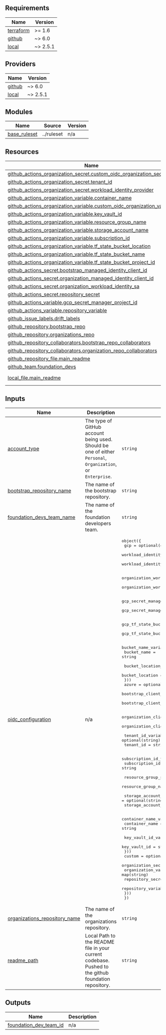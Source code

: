 ## Requirements

| Name | Version |
|------|---------|
| <a name="requirement_terraform"></a> [terraform](#requirement\_terraform) | >= 1.6 |
| <a name="requirement_github"></a> [github](#requirement\_github) | ~> 6.0 |
| <a name="requirement_local"></a> [local](#requirement\_local) | ~> 2.5.1 |

## Providers

| Name | Version |
|------|---------|
| <a name="provider_github"></a> [github](#provider\_github) | ~> 6.0 |
| <a name="provider_local"></a> [local](#provider\_local) | ~> 2.5.1 |

## Modules

| Name | Source | Version |
|------|--------|---------|
| <a name="module_base_ruleset"></a> [base\_ruleset](#module\_base\_ruleset) | ../ruleset | n/a |

## Resources

| Name | Type |
|------|------|
| [github_actions_organization_secret.custom_oidc_organization_secret](https://registry.terraform.io/providers/integrations/github/latest/docs/resources/actions_organization_secret) | resource |
| [github_actions_organization_secret.tenant_id](https://registry.terraform.io/providers/integrations/github/latest/docs/resources/actions_organization_secret) | resource |
| [github_actions_organization_secret.workload_identity_provider](https://registry.terraform.io/providers/integrations/github/latest/docs/resources/actions_organization_secret) | resource |
| [github_actions_organization_variable.container_name](https://registry.terraform.io/providers/integrations/github/latest/docs/resources/actions_organization_variable) | resource |
| [github_actions_organization_variable.custom_oidc_organization_variable](https://registry.terraform.io/providers/integrations/github/latest/docs/resources/actions_organization_variable) | resource |
| [github_actions_organization_variable.key_vault_id](https://registry.terraform.io/providers/integrations/github/latest/docs/resources/actions_organization_variable) | resource |
| [github_actions_organization_variable.resource_group_name](https://registry.terraform.io/providers/integrations/github/latest/docs/resources/actions_organization_variable) | resource |
| [github_actions_organization_variable.storage_account_name](https://registry.terraform.io/providers/integrations/github/latest/docs/resources/actions_organization_variable) | resource |
| [github_actions_organization_variable.subscription_id](https://registry.terraform.io/providers/integrations/github/latest/docs/resources/actions_organization_variable) | resource |
| [github_actions_organization_variable.tf_state_bucket_location](https://registry.terraform.io/providers/integrations/github/latest/docs/resources/actions_organization_variable) | resource |
| [github_actions_organization_variable.tf_state_bucket_name](https://registry.terraform.io/providers/integrations/github/latest/docs/resources/actions_organization_variable) | resource |
| [github_actions_organization_variable.tf_state_bucket_project_id](https://registry.terraform.io/providers/integrations/github/latest/docs/resources/actions_organization_variable) | resource |
| [github_actions_secret.bootstrap_managed_identity_client_id](https://registry.terraform.io/providers/integrations/github/latest/docs/resources/actions_secret) | resource |
| [github_actions_secret.organization_managed_identity_client_id](https://registry.terraform.io/providers/integrations/github/latest/docs/resources/actions_secret) | resource |
| [github_actions_secret.organization_workload_identity_sa](https://registry.terraform.io/providers/integrations/github/latest/docs/resources/actions_secret) | resource |
| [github_actions_secret.repository_secret](https://registry.terraform.io/providers/integrations/github/latest/docs/resources/actions_secret) | resource |
| [github_actions_variable.gcp_secret_manager_project_id](https://registry.terraform.io/providers/integrations/github/latest/docs/resources/actions_variable) | resource |
| [github_actions_variable.repository_variable](https://registry.terraform.io/providers/integrations/github/latest/docs/resources/actions_variable) | resource |
| [github_issue_labels.drift_labels](https://registry.terraform.io/providers/integrations/github/latest/docs/resources/issue_labels) | resource |
| [github_repository.bootstrap_repo](https://registry.terraform.io/providers/integrations/github/latest/docs/resources/repository) | resource |
| [github_repository.organizations_repo](https://registry.terraform.io/providers/integrations/github/latest/docs/resources/repository) | resource |
| [github_repository_collaborators.bootstrap_repo_collaborators](https://registry.terraform.io/providers/integrations/github/latest/docs/resources/repository_collaborators) | resource |
| [github_repository_collaborators.organization_repo_collaborators](https://registry.terraform.io/providers/integrations/github/latest/docs/resources/repository_collaborators) | resource |
| [github_repository_file.main_readme](https://registry.terraform.io/providers/integrations/github/latest/docs/resources/repository_file) | resource |
| [github_team.foundation_devs](https://registry.terraform.io/providers/integrations/github/latest/docs/resources/team) | resource |
| [local_file.main_readme](https://registry.terraform.io/providers/hashicorp/local/latest/docs/data-sources/file) | data source |

## Inputs

| Name | Description | Type | Default | Required |
|------|-------------|------|---------|:--------:|
| <a name="input_account_type"></a> [account\_type](#input\_account\_type) | The type of GitHub account being used. Should be one of either `Personal`, `Organization`, or `Enterprise`. | `string` | n/a | yes |
| <a name="input_bootstrap_repository_name"></a> [bootstrap\_repository\_name](#input\_bootstrap\_repository\_name) | The name of the bootstrap repository. | `string` | `"bootstrap"` | no |
| <a name="input_foundation_devs_team_name"></a> [foundation\_devs\_team\_name](#input\_foundation\_devs\_team\_name) | The name of the foundation developers team. | `string` | `"foundation-devs"` | no |
| <a name="input_oidc_configuration"></a> [oidc\_configuration](#input\_oidc\_configuration) | n/a | <pre>object({<br>    gcp = optional(object({<br>      workload_identity_provider_name_secret_name = optional(string)<br>      workload_identity_provider_name             = string<br><br>      organization_workload_identity_sa_secret_name = optional(string)<br>      organization_workload_identity_sa             = string<br><br>      gcp_secret_manager_project_id_variable_name = optional(string)<br>      gcp_secret_manager_project_id               = string<br><br>      gcp_tf_state_bucket_project_id_variable_name = optional(string)<br>      gcp_tf_state_bucket_project_id               = string<br><br>      bucket_name_variable_name = optional(string)<br>      bucket_name               = string<br><br>      bucket_location_variable_name = optional(string)<br>      bucket_location               = string<br>    }))<br>    azure = optional(object({<br>      bootstrap_client_id_variable_name = optional(string)<br>      bootstrap_client_id               = string<br><br>      organization_client_id_variable_name = optional(string)<br>      organization_client_id               = string<br><br>      tenant_id_variable_name = optional(string)<br>      tenant_id               = string<br><br>      subscription_id_variable_name = optional(string)<br>      subscription_id               = string<br><br>      resource_group_name_variable_name = optional(string)<br>      resource_group_name               = string<br><br>      storage_account_name_variable_name = optional(string)<br>      storage_account_name               = string<br><br>      container_name_variable_name = optional(string)<br>      container_name               = string<br><br>      key_vault_id_variable_name = optional(string)<br>      key_vault_id               = string<br>    }))<br>    custom = optional(object({<br>      organization_secrets   = map(string)<br>      organization_variables = map(string)<br>      repository_secrets     = map(map(string))<br>      repository_variables   = map(map(string))<br>    }))<br>  })</pre> | n/a | yes |
| <a name="input_organizations_repository_name"></a> [organizations\_repository\_name](#input\_organizations\_repository\_name) | The name of the organizations repository. | `string` | `"organizations"` | no |
| <a name="input_readme_path"></a> [readme\_path](#input\_readme\_path) | Local Path to the README file in your current codebase. Pushed to the github foundation repository. | `string` | `""` | no |

## Outputs

| Name | Description |
|------|-------------|
| <a name="output_foundation_dev_team_id"></a> [foundation\_dev\_team\_id](#output\_foundation\_dev\_team\_id) | n/a |